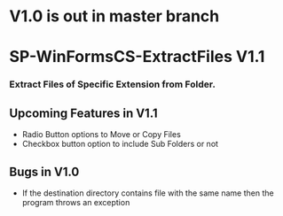 # V1.0 is out in master branch

# SP-WinFormsCS-ExtractFiles V1.1
### Extract Files of Specific Extension from Folder.

## Upcoming Features in V1.1
* Radio Button options to Move or Copy Files
* Checkbox button option to include Sub Folders or not

## Bugs in V1.0
- If the destination directory contains file with the same name then the program throws an exception
